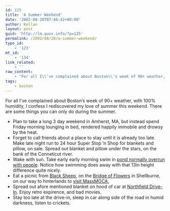 ```yaml
---
id: 125
title: 'A Summer Weekend'
date: '2002-08-20T07:46:42+00:00'
author: Kellan
layout: post
guid: 'http://lm.quxx.info/?p=125'
permalink: /2002/08/20/a-summer-weekend/
typo_id:
    - '123'
mt_id:
    - '134'
link_related:
    - ''
raw_content:
    - "For all I\\'ve complained about Boston\\'s week of 90+ weather, with 100% humidity, I confess I rediscovered my love of summer this weekend.  There are some things you can only do during the summer.\r\n\r\n<ul>\r\n<li>Plan to take a long 3 day weekend in Amherst, MA, but instead spend Friday morning lounging in bed, rendered happily immobile and drowsy by the heat.</li>\r\n<li>Forget to call friends about a place to stay until it is already too late.  Make late night run to 24 hour Super Stop \\'n Shop for blankets and pillow, on sale.  Spread out blanket and pillow under the stars, on the bank of the Conneticut river.</li>\r\n<li>Wake with sun.  Take early early morning swim in <a href=\\\"http://www.ecommunityguide.com/deerfield/recreationguide.shtml#Puffers%20Pond\\\">pond normally overrun with people</a>.  Notice how swimming does away with that 13in height difference quite nicely.</li>\r\n<li>Eat a picnic from \r\n<a href=\\\"http://www.amherstcommon.com/restaurants/blacksheep.html\\\">Black Sheep</a>, on the \r\n<a href=\\\"http://www.shelburnefalls.com/attractpages/bridge.html\\\">Bridge of Flowers</a> in Shellburne, on our way to hinterlands to \r\n<a href=\\\"http://laughingmeme.org/archives/000131.html#000131\\\">visit MassMOCA.</a></li>\r\n<li>\r\nSpread out afore mentioned blanket on hood of car at <a href=\\\"http://www.northfielddrivein.com/\\\">Northfield Drive-In</a>.  Enjoy retro expirence, and bad movies.\r\n</li>\r\n<li>\r\nStay too late at the drive-in, sleep in car along side of the road in humid darkness, listen to crickets.  \r\n</li>\r\n</ul>"
tags:
    - boston
---
```


For all I’ve complained about Boston’s week of 90+ weather, with 100% humidity, I confess I rediscovered my love of summer this weekend. There are some things you can only do during the summer.

- Plan to take a long 3 day weekend in Amherst, MA, but instead spend Friday morning lounging in bed, rendered happily immobile and drowsy by the heat.
- Forget to call friends about a place to stay until it is already too late. Make late night run to 24 hour Super Stop ‘n Shop for blankets and pillow, on sale. Spread out blanket and pillow under the stars, on the bank of the Conneticut river.
- Wake with sun. Take early early morning swim in [pond normally overrun with people](http://www.ecommunityguide.com/deerfield/recreationguide.shtml#Puffers%20Pond). Notice how swimming does away with that 13in height difference quite nicely.
- Eat a picnic from [Black Sheep](http://www.amherstcommon.com/restaurants/blacksheep.html), on the [Bridge of Flowers](http://www.shelburnefalls.com/attractpages/bridge.html) in Shellburne, on our way to hinterlands to [visit MassMOCA.](http://laughingmeme.org/archives/000131.html#000131)
- Spread out afore mentioned blanket on hood of car at [Northfield Drive-In](http://www.northfielddrivein.com/). Enjoy retro expirence, and bad movies.
- Stay too late at the drive-in, sleep in car along side of the road in humid darkness, listen to crickets.